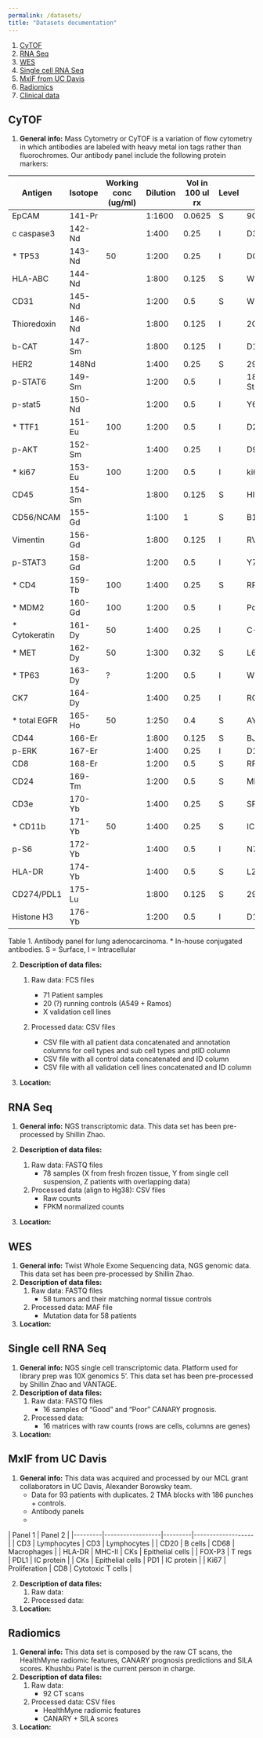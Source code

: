 ```yaml
---
permalink: /datasets/
title: "Datasets documentation"
---
```


1. [CyTOF](#cytof)
2. [RNA Seq](#rna)
3. [WES](#wes)
4. [Single cell RNA Seq](#scrna)
5. [MxIF from UC Davis](#mxifucd)
6. [Radiomics](#rad)
7. [Clinical data](#clin)

## **CyTOF** <a name="cytof"></a>
1. **General info:** Mass Cytometry or CyTOF is a variation of flow cytometry in which antibodies are labeled with heavy metal ion tags rather than fluorochromes. Our antibody panel include the following protein markers:


|     Antigen           |     Isotope    |     Working conc (ug/ml)    |     Dilution    |     Vol in 100 ul rx    |     Level    |     Clone         |     Source       |     Catalog #    |
|-----------------------|----------------|-----------------------------|-----------------|-------------------------|--------------|-------------------|------------------|------------------|
|     EpCAM             |     141-Pr     |                             |     1:1600      |     0.0625              |     S        |     9C4           |     Fluidigm     |     3141006B     |
|     c caspase3        |     142-Nd     |                             |     1:400       |     0.25                |     I        |     D3E9          |     Fluidigm     |     3142004A     |
|     * TP53            |     143-Nd     |     50                      |     1:200       |     0.25                |     I        |     DO-7          |     Biolegend    |     645802       |
|     HLA-ABC           |     144-Nd     |                             |     1:800       |     0.125               |     S        |     W6/32         |     Fluidigm     |     3144017B     |
|     CD31              |     145-Nd     |                             |     1:200       |     0.5                 |     S        |     WM59          |     Fluidigm     |     3145004B     |
|     Thioredoxin       |     146-Nd     |                             |     1:800       |     0.125               |     I        |     2G11/TRX      |     Fluidigm     |     3146016B     |
|     b-CAT             |     147-Sm     |                             |     1:800       |     0.125               |     I        |     D10A8         |     Fluidigm     |     3147005A     |
|     HER2              |     148Nd      |                             |     1:400       |     0.25                |     S        |     29D8          |     Fluidigm     |     3148011A     |
|     p-STAT6           |     149-Sm     |                             |     1:200       |     0.5                 |     I        |     18/P-Stat6    |     Fluidigm     |     3149004A     |
|     p-stat5           |     150-Nd     |                             |     1:200       |     0.5                 |     I        |     Y694          |     Fluidigm     |     3150005A     |
|     * TTF1            |     151-Eu     |     100                     |     1:200       |     0.5                 |     I        |     D2E8          |     CST          |     12373        |
|     p-AKT             |     152-Sm     |                             |     1:400       |     0.25                |     I        |     D9E           |     Fluidigm     |     3152005A     |
|     * ki67            |     153-Eu     |     100                     |     1:200       |     0.5                 |     I        |     ki67          |     Biolegend    |     350523       |
|     CD45              |     154-Sm     |                             |     1:800       |     0.125               |     S        |     HI30          |     Fluidigm     |     3154001B     |
|     CD56/NCAM         |     155-Gd     |                             |     1:100       |     1                   |     S        |     B159          |     Fluidigm     |     3155008B     |
|     Vimentin          |     156-Gd     |                             |     1:800       |     0.125               |     I        |     RV202         |     Fluidigm     |     3156023A     |
|     p-STAT3           |     158-Gd     |                             |     1:200       |     0.5                 |     I        |     Y705          |     Fluidigm     |     3158005A     |
|     * CD4             |     159-Tb     |     100                     |     1:400       |     0.25                |     S        |     RPA T4        |     Biolegend    |     300502       |
|     * MDM2            |     160-Gd     |     100                     |     1:200       |     0.5                 |     I        |     Polyclonal    |     Abcam        |     ab38618      |
|     * Cytokeratin     |     161-Dy     |     50                      |     1:400       |     0.25                |     I        |     C-11          |     Abcam        |     ab7753       |
|     * MET             |     162-Dy     |     50                      |     1:300       |     0.32                |     S        |     L6E7          |     CST          |     8741         |
|     * TP63            |     163-Dy     |     ?                       |     1:200       |     0.5                 |     I        |     W15093A       |     Biolegend    |     687202       |
|     CK7               |     164-Dy     |                             |     1:400       |     0.25                |     I        |     RCK105        |     Fluidigm     |      3164020A    |
|     * total EGFR      |     165-Ho     |     50                      |     1:250       |     0.4                 |     S        |     AY13          |     Biolegend    |     352902       |
|     CD44              |     166-Er     |                             |     1:800       |     0.125               |     S        |     BJ18          |     Fluidigm     |     3166001B     |
|     p-ERK             |     167-Er     |                             |     1:400       |     0.25                |     I        |     D13.14.4E     |     Fluidigm     |     3167005A     |
|     CD8               |     168-Er     |                             |     1:200       |     0.5                 |     S        |      RPA-T8       |     Fluidigm     |     3168002B     |
|     CD24              |     169-Tm     |                             |     1:200       |     0.5                 |     S        |     ML5           |     Fluidigm     |     3169004B     |
|     CD3e              |     170-Yb     |                             |     1:400       |     0.25                |     S        |     SP34-2        |     Fluidigm     |     3170007B     |
|     * CD11b           |     171-Yb     |     50                      |     1:400       |     0.25                |     S        |     ICRF44        |     Biolegend    |     301337       |
|     p-S6              |     172-Yb     |                             |     1:400       |     0.5                 |     I        |     N7-548        |     Fluidigm     |     3172008A     |
|     HLA-DR            |     174-Yb     |                             |     1:400       |     0.5                 |     S        |     L243          |     Fluidigm     |     3172008A     |
|     CD274/PDL1        |     175-Lu     |                             |     1:800       |     0.125               |     S        |     29E.2A3       |     Fluidigm     |     3175017B     |
|     Histone H3        |     176-Yb     |                             |     1:200       |     0.5                 |     I        |     D1H2          |     Fluidigm     |     3176016A     |


Table 1. Antibody panel for lung adenocarcinoma. * In-house conjugated antibodies. S = Surface, I = Intracellular


2. **Description of data files:**
	1. Raw data: FCS files
		* 71 Patient samples
		* 20 (?) running controls (A549 + Ramos)
		* X validation cell lines

	2. Processed data: CSV files
		* 	CSV file with all patient data concatenated and annotation columns for cell types and sub cell types and ptID column
		*  CSV file with all control data concatenated and ID column
		*  CSV file with all validation cell lines concatenated and ID column

3. **Location:**

## **RNA Seq** <a name="rna"></a>
1. **General info:** NGS transcriptomic data. This data set has been pre-processed by Shillin Zhao.
2. **Description of data files:**
	1. Raw data: FASTQ files
		* 	78 samples (X from fresh frozen tissue, Y from single cell suspension, Z patients with overlapping data)
	2. Processed data (align to Hg38): CSV files
		* 	Raw counts
		* 	FPKM normalized counts

3. **Location:**

## **WES** <a name="wes"></a>
1. **General info:** Twist Whole Exome Sequencing data, NGS genomic data. This data set has been pre-processed by Shillin Zhao.
2. **Description of data files:**
	1. Raw data: FASTQ files
		* 	58 tumors and their matching normal tissue controls
	2. Processed data: MAF file
		* 	Mutation data for 58 patients
3. **Location:**

## **Single cell RNA Seq** <a name="scrna"></a>
1. **General info:** NGS single cell transcriptomic data. Platform used for library prep was 10X genomics 5’. This data set has been pre-processed by Shillin Zhao and VANTAGE.
2. **Description of data files:**
	1. Raw data: FASTQ files
		* 	16 samples of “Good” and “Poor” CANARY prognosis.
	2. Processed data:
		* 	16 matrices with raw counts (rows are cells, columns are genes) 
3. **Location:**

## **MxIF from UC Davis** <a name="mxifucd"></a>
1. **General info:** This data was acquired and processed by our MCL grant collaborators in UC Davis, Alexander Borowsky team.
	* Data for 93 patients with duplicates. 2 TMA blocks with 186 punches + controls.
	* Antibody panels
	* 
| Panel 1                    | Panel 2                     |
|---------|------------------|---------|-------------------|
| CD3     | Lymphocytes      | CD3     | Lymphocytes       |
| CD20    | B cells          | CD68    | Macrophages       |
| HLA-DR  | MHC-II           | CKs     | Epithelial cells  |
| FOX-P3  | T regs           | PDL1    | IC protein        |
| CKs     | Epithelial cells | PD1     | IC protein        |
| Ki67    | Proliferation    | CD8     | Cytotoxic T cells |


2. **Description of data files:**
	1. Raw data:
	2. Processed data: 
3. **Location:**


## **Radiomics** <a name="rad"></a>
1. **General info:** This data set is composed by the raw CT scans, the HealthMyne radiomic features, CANARY prognosis predictions and SILA scores. Khushbu Patel is the current person in charge.
2. **Description of data files:**
	1. Raw data:
		* 	92 CT scans
	2. Processed data: CSV files
		* 	HealthMyne radiomic features 
		*  CANARY + SILA scores
3. **Location:**